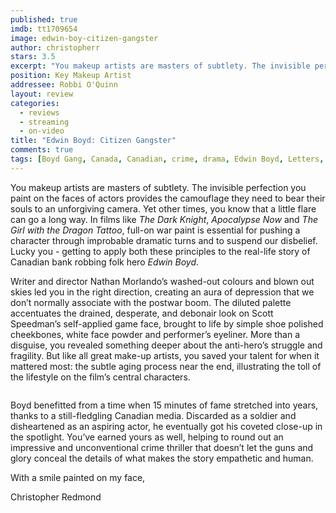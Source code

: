```yaml
---
published: true
imdb: tt1709654
image: edwin-boy-citizen-gangster
author: christopherr
stars: 3.5
excerpt: "You makeup artists are masters of subtlety. The invisible perfection you paint on the faces of actors provides the camouflage they need to bear their souls to an unforgiving camera. Yet other times, you know that a little flare can go a long way. In films like <em>The Dark Knight</em>, <em>Apocalypse Now</em> and <em>The Girl with the Dragon Tattoo</em>, full-on war paint is essential for pushing a character through improbable dramatic turns and to suspend our disbelief.&nbsp; Lucky you - getting to apply both these principles to the real-life story of Canadian bank robbing folk hero <em>Edwin Boyd</em>."
position: Key Makeup Artist
addressee: Robbi O'Quinn
layout: review
categories:
  - reviews
  - streaming
  - on-video
title: "Edwin Boyd: Citizen Gangster"
comments: true
tags: [Boyd Gang, Canada, Canadian, crime, drama, Edwin Boyd, Letters, Scott Speedman, true story]
---
```

<p>You makeup artists are masters of subtlety. The invisible perfection you paint on the faces of actors provides the camouflage they need to bear their souls to an unforgiving camera. Yet other times, you know that a little flare can go a long way. In films like <em>The Dark Knight</em>, <em>Apocalypse Now</em> and <em>The Girl with the Dragon Tattoo</em>, full-on war paint is essential for pushing a character through improbable dramatic turns and to suspend our disbelief.&nbsp; Lucky you - getting to apply both these principles to the real-life story of Canadian bank robbing folk hero <em>Edwin Boyd</em>.</p>
<p>Writer and director Nathan Morlando&rsquo;s washed-out colours and blown out skies led you in the right direction, creating an aura of depression that we don&rsquo;t normally associate with the postwar boom. The diluted palette accentuates the drained, desperate, and debonair look on Scott Speedman&rsquo;s self-applied game face, brought to life by simple shoe polished cheekbones, white face powder and performer&rsquo;s eyeliner. More than a disguise, you revealed something deeper about the anti-hero&rsquo;s struggle and fragility. But like all great make-up artists, you saved your talent for when it mattered most: the subtle aging process near the end, illustrating the toll of the lifestyle on the film&rsquo;s central characters.</p>
<p><span class="full-image-block ssNonEditable"><span><img src="http://static.squarespace.com/static/5005f6bcc4aa41161b33e89e/5329cf1fe4b07c068ebf74de/5329cf20e4b07c068ebf7c10/1336797673967/edwinboyd-2.jpg" alt="" /></span></span></p>
<p>Boyd benefitted from a time when 15 minutes of fame stretched into years, thanks to a still-fledgling Canadian media. Discarded as a soldier and disheartened as an aspiring actor, he eventually got his coveted close-up in the spotlight. You&rsquo;ve earned yours as well, helping to round out an impressive and unconventional crime thriller that doesn&rsquo;t let the guns and glory conceal the details of what makes the story empathetic and human.</p>
<p>With a smile painted on my face,&nbsp;</p>
<p>Christopher Redmond</p>
